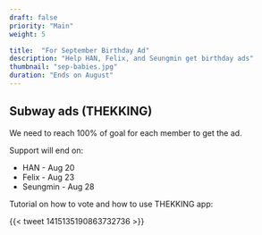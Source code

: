 ```yaml
---
draft: false
priority: "Main"
weight: 5

title:  "For September Birthday Ad"
description: "Help HAN, Felix, and Seungmin get birthday ads"
thumbnail: "sep-babies.jpg"
duration: "Ends on August"
---
```


## Subway ads (THEKKING)

We need to reach 100% of goal for each member to get the ad.

Support will end on:
- HAN - Aug 20
- Felix - Aug 23
- Seungmin - Aug 28

Tutorial on how to vote and how to use THEKKING app:

{{< tweet 1415135190863732736 >}}
